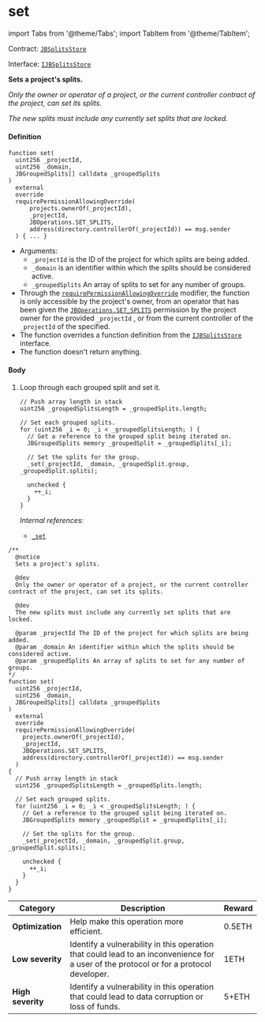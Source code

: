 # set

import Tabs from '@theme/Tabs';
import TabItem from '@theme/TabItem';

Contract: [`JBSplitsStore`](/dev/api/contracts/jbsplitsstore/README.md)​‌

Interface: [`IJBSplitsStore`](/dev/api/interfaces/ijbsplitsstore.md)

<Tabs>
<TabItem value="Step by step" label="Step by step">

**Sets a project's splits.**

_Only the owner or operator of a project, or the current controller contract of the project, can set its splits._

_The new splits must include any currently set splits that are locked._

#### Definition

```
function set(
  uint256 _projectId,
  uint256 _domain,
  JBGroupedSplits[] calldata _groupedSplits
)
  external
  override
  requirePermissionAllowingOverride(
      projects.ownerOf(_projectId),
      _projectId,
      JBOperations.SET_SPLITS,
      address(directory.controllerOf(_projectId)) == msg.sender
  ) { ... }
```

* Arguments:
  * `_projectId` is the ID of the project for which splits are being added.
  * `_domain` is an identifier within which the splits should be considered active.
  * `_groupedSplits` An array of splits to set for any number of groups. 
* Through the [`requirePermissionAllowingOverride`](/dev/api/contracts/or-abstract/jboperatable/modifiers/requirepermissionallowingoverride.md) modifier, the function is only accessible by the project's owner, from an operator that has been given the [`JBOperations.SET_SPLITS`](/dev/api/libraries/jboperations.md) permission by the project owner for the provided `_projectId` , or from the current controller of the `_projectId` of the specified.
* The function overrides a function definition from the [`IJBSplitsStore`](/dev/api/interfaces/ijbsplitsstore.md) interface.
* The function doesn't return anything.

#### Body

1.  Loop through each grouped split and set it.

    ```
    // Push array length in stack
    uint256 _groupedSplitsLength = _groupedSplits.length;

    // Set each grouped splits.
    for (uint256 _i = 0; _i < _groupedSplitsLength; ) {
      // Get a reference to the grouped split being iterated on.
      JBGroupedSplits memory _groupedSplit = _groupedSplits[_i];

      // Set the splits for the group.
      _set(_projectId, _domain, _groupedSplit.group, _groupedSplit.splits);

      unchecked {
        ++_i;
      }
    }
    ```

    _Internal references:_

    * [`_set`](/dev/api/contracts/jbsplitsstore/write/-_set.md)

</TabItem>

<TabItem value="Code" label="Code">

```
/** 
  @notice 
  Sets a project's splits.

  @dev
  Only the owner or operator of a project, or the current controller contract of the project, can set its splits.

  @dev
  The new splits must include any currently set splits that are locked.

  @param _projectId The ID of the project for which splits are being added.
  @param _domain An identifier within which the splits should be considered active.
  @param _groupedSplits An array of splits to set for any number of groups. 
*/
function set(
  uint256 _projectId,
  uint256 _domain,
  JBGroupedSplits[] calldata _groupedSplits
)
  external
  override
  requirePermissionAllowingOverride(
    projects.ownerOf(_projectId),
    _projectId,
    JBOperations.SET_SPLITS,
    address(directory.controllerOf(_projectId)) == msg.sender
  )
{
  // Push array length in stack
  uint256 _groupedSplitsLength = _groupedSplits.length;

  // Set each grouped splits.
  for (uint256 _i = 0; _i < _groupedSplitsLength; ) {
    // Get a reference to the grouped split being iterated on.
    JBGroupedSplits memory _groupedSplit = _groupedSplits[_i];

    // Set the splits for the group.
    _set(_projectId, _domain, _groupedSplit.group, _groupedSplit.splits);

    unchecked {
      ++_i;
    }
  }
}
```

</TabItem>

<TabItem value="Bug bounty" label="Bug bounty">

| Category          | Description                                                                                                                            | Reward |
| ----------------- | -------------------------------------------------------------------------------------------------------------------------------------- | ------ |
| **Optimization**  | Help make this operation more efficient.                                                                                               | 0.5ETH |
| **Low severity**  | Identify a vulnerability in this operation that could lead to an inconvenience for a user of the protocol or for a protocol developer. | 1ETH   |
| **High severity** | Identify a vulnerability in this operation that could lead to data corruption or loss of funds.                                        | 5+ETH  |

</TabItem>
</Tabs>
